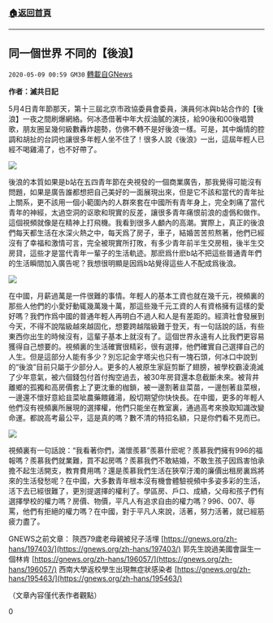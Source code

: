 ###  [:house:返回首頁](https://github.com/ourhimalayas/txt)
---

## 同一個世界 不同的【後浪】
`2020-05-09 00:59 GM30` [轉載自GNews](https://gnews.org/zh-hant/198041/)

**作者：滅共日記**

5月4日青年節那天，第十三屆北京市政協委員會委員，演員何冰與b站合作的【後浪】一夜之間刷爆網絡。何冰憑借著中年大叔油膩的演技，給90後和00後唱贊歌，朋友圈呈幾何級數轟炸趨勢，仿佛不轉不是好後浪一樣。可是，其中煽情的腔調和胡扯的台詞也讓很多年輕人坐不住了！很多人說《後浪》一出，這屆年輕人已經不喝雞湯了，也不好帶了。

![](https://s3.amazonaws.com/gnews-media-offload/wp-content/uploads/2020/05/09005247/1-67.jpg)

後浪的本質如果是b站在五四青年節在央視發的一個商業廣告，那我覺得可能沒有問題，如果是廣告誰都想把自己美好的一面展現出來，但是它不該和當代的青年扯上關系，更不該用一個小範圍內的人群來套在中國所有青年身上，完全刺痛了當代青年的神經，太過空洞的讴歌和現實的反差，讓很多青年痛恨前浪的虛僞和做作。這個視頻就像是在精神上打飛機。我看到很多人顱內的高潮。實際上，真正的後浪們每天都生活在水深火熱之中，每天爲了房子，車子，結婚苦苦煎熬著，他們已經沒有了幸福和激情可言，完全被現實所打敗，有多少青年前半生交房租，後半生交房貸，這些才是當代青年一輩子的生活軌迹。那麽爲什麽b站不把這些普通青年們的生活瞬間加入廣告呢？我想很明顯是因爲b站覺得這些人不配成爲後浪。

![](https://s3.amazonaws.com/gnews-media-offload/wp-content/uploads/2020/05/09005321/2-54.jpg)

在中國，月薪過萬是一件很難的事情。年輕人的基本工資也就在幾千元，視頻裏的那些人他們的小愛好動辄幾萬幾十萬，那這些幾千元工資的人有資格擁有這樣的愛好嗎？我們作爲中國的普通年輕人再明白不過人和人是有差距的。經濟社會發展到今天，不得不說階級越來越固化，想要跨越階級難于登天，有一句話說的話，有些東西你出生的時候沒有，這輩子基本上就沒有了。這個世界永遠有人比我們更容易獲得自己想要的。視頻裏的生活確實很精彩，很有選擇，他們確實自己選擇自己的人生。但是這部分人能有多少？別忘記金字塔尖也只有一塊石頭，何冰口中說到的“後浪”目前只屬于少部分人。更多的人被原生家庭剪斷了翅膀，被學校霸淩澆滅了少年意氣，被六個錢包付首付掏空過去，被30年房貸還本息截斷未來。被背井離鄉的孤獨和高房價套上了更沈重的枷鎖，被一邊割著韭菜苗，一邊刨著韭菜根，一邊還不懷好意給韭菜呲農藥餵雞湯，殷切期望你快快長。在中國，更多的年輕人他們沒有視頻裏所展現的選擇權，他們只能坐在教室裏，通過高考來換取知識改變命運。都說高考最公平，這是真的嗎？數不清的特招名額，只是你們看不見而已。

![](https://s3.amazonaws.com/gnews-media-offload/wp-content/uploads/2020/05/09005347/3-46.jpg)

視頻裏有一句話說：“我看著你們，滿懷羨慕”羨慕什麽呢？羨慕我們擁有996的福報嗎？羨慕我們就業難，買不起房嗎？羨慕我們不敢結婚，不敢生孩子因爲害怕承擔不起生活開支，教育費用嗎？還是羨慕我們生活在狹窄汙濁的廉價出租房裏爲將來的生活發愁呢？在中國，大多數青年根本沒有機會體驗視頻中多姿多彩的生活，活下去已經很難了，更別提選擇的權利了。學區房、戶口、成績，父母和孩子們有選擇學校的權力嗎？房價、物價，平凡人有追求自由的權力嗎？996、007、辱罵，他們有拒絕的權力嗎？在中國，對于平凡人來說，活著，努力活著，就已經筋疲力盡了。

GNEWS之前文章：
陝西79歲老母親被兒子活埋 [https://gnews.org/zh-hans/197403/](https://gnews.org/zh-hans/197403/)
郭先生說過美國會誕生一個林肯 [https://gnews.org/zh-hans/196057/](https://gnews.org/zh-hans/196057/)
西南大學返校學生出現無症狀感染者 [https://gnews.org/zh-hans/195463/](https://gnews.org/zh-hans/195463/)

（文章內容僅代表作者觀點）

0
